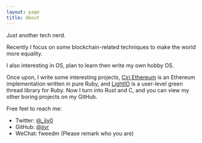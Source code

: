 ```yaml
---
layout: page
title: About
---
```


Just another tech nerd.

Recently I focus on some blockchain-related techniques to make the world more equality.

I also interesting in OS, plan to learn then write my own hobby OS.

Once upon, I write some interesting projects, [Ciri Ethereum](https://github.com/ciri-ethereum/ciri) is an Ethereum implementation written in pure Ruby, and [LightIO](https://github.com/socketry/lightio) is a user-level green thread library for Ruby. Now I turn into Rust and C, and you can view my other boring projects on my GitHub.

Free feel to reach me:

* Twitter: [@_jjy0](https://twitter.com/_jjy0)
* GitHub: [@jjyr](https://github.com/jjyr)
* WeChat: fweedm (Please remark who you are)
